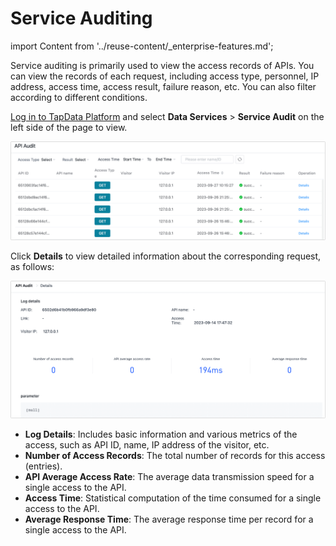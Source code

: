 # Service Auditing
import Content from '../reuse-content/_enterprise-features.md';

<Content />

Service auditing is primarily used to view the access records of APIs. You can view the records of each request, including access type, personnel, IP address, access time, access result, failure reason, etc. You can also filter according to different conditions.

[Log in to TapData Platform](../user-guide/log-in.md) and select **Data Services** > **Service Audit** on the left side of the page to view.

![](../images/audit_api_1.png)

Click **Details** to view detailed information about the corresponding request, as follows:

![](../images/audit_api_2.png)

- **Log Details**: Includes basic information and various metrics of the access, such as API ID, name, IP address of the visitor, etc.
- **Number of Access Records**: The total number of records for this access (entries).
- **API Average Access Rate**: The average data transmission speed for a single access to the API.
- **Access Time**: Statistical computation of the time consumed for a single access to the API.
- **Average Response Time**: The average response time per record for a single access to the API.